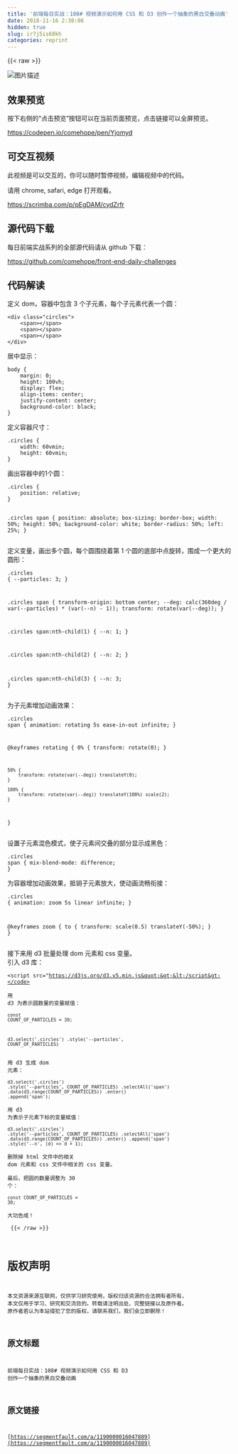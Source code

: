 ```yaml
---
title: '前端每日实战：108# 视频演示如何用 CSS 和 D3 创作一个抽象的黑白交叠动画' 
date: 2018-11-16 2:30:06
hidden: true
slug: ir7j5is68kh
categories: reprint
---
```


{{< raw >}}
<p><span class="img-wrap"><img data-src="/img/bVbfvrc?w=400&amp;h=301" src="https://static.alili.tech/img/bVbfvrc?w=400&amp;h=301" alt="&#x56FE;&#x7247;&#x63CF;&#x8FF0;" title="&#x56FE;&#x7247;&#x63CF;&#x8FF0;"></span></p><h2>&#x6548;&#x679C;&#x9884;&#x89C8;</h2><p>&#x6309;&#x4E0B;&#x53F3;&#x4FA7;&#x7684;&#x201C;&#x70B9;&#x51FB;&#x9884;&#x89C8;&#x201D;&#x6309;&#x94AE;&#x53EF;&#x4EE5;&#x5728;&#x5F53;&#x524D;&#x9875;&#x9762;&#x9884;&#x89C8;&#xFF0C;&#x70B9;&#x51FB;&#x94FE;&#x63A5;&#x53EF;&#x4EE5;&#x5168;&#x5C4F;&#x9884;&#x89C8;&#x3002;</p><p><a href="https://codepen.io/comehope/pen/Yjomyd" rel="nofollow noreferrer">https://codepen.io/comehope/pen/Yjomyd</a></p><h2>&#x53EF;&#x4EA4;&#x4E92;&#x89C6;&#x9891;</h2><p>&#x6B64;&#x89C6;&#x9891;&#x662F;&#x53EF;&#x4EE5;&#x4EA4;&#x4E92;&#x7684;&#xFF0C;&#x4F60;&#x53EF;&#x4EE5;&#x968F;&#x65F6;&#x6682;&#x505C;&#x89C6;&#x9891;&#xFF0C;&#x7F16;&#x8F91;&#x89C6;&#x9891;&#x4E2D;&#x7684;&#x4EE3;&#x7801;&#x3002;</p><p>&#x8BF7;&#x7528; chrome, safari, edge &#x6253;&#x5F00;&#x89C2;&#x770B;&#x3002;</p><p><a href="https://scrimba.com/p/pEgDAM/cydZrfr" rel="nofollow noreferrer">https://scrimba.com/p/pEgDAM/cydZrfr</a></p><h2>&#x6E90;&#x4EE3;&#x7801;&#x4E0B;&#x8F7D;</h2><p>&#x6BCF;&#x65E5;&#x524D;&#x7AEF;&#x5B9E;&#x6218;&#x7CFB;&#x5217;&#x7684;&#x5168;&#x90E8;&#x6E90;&#x4EE3;&#x7801;&#x8BF7;&#x4ECE; github &#x4E0B;&#x8F7D;&#xFF1A;</p><p><a href="https://github.com/comehope/front-end-daily-challenges" rel="nofollow noreferrer">https://github.com/comehope/front-end-daily-challenges</a></p><h2>&#x4EE3;&#x7801;&#x89E3;&#x8BFB;</h2><p>&#x5B9A;&#x4E49; dom&#xFF0C;&#x5BB9;&#x5668;&#x4E2D;&#x5305;&#x542B; 3 &#x4E2A;&#x5B50;&#x5143;&#x7D20;&#xFF0C;&#x6BCF;&#x4E2A;&#x5B50;&#x5143;&#x7D20;&#x4EE3;&#x8868;&#x4E00;&#x4E2A;&#x5706;&#xFF1A;</p><pre><code class="html">&lt;div class=&quot;circles&quot;&gt;
    &lt;span&gt;&lt;/span&gt;
    &lt;span&gt;&lt;/span&gt;
    &lt;span&gt;&lt;/span&gt;
&lt;/div&gt;</code></pre><p>&#x5C45;&#x4E2D;&#x663E;&#x793A;&#xFF1A;</p><pre><code class="css">body {
    margin: 0;
    height: 100vh;
    display: flex;
    align-items: center;
    justify-content: center;
    background-color: black;
}</code></pre><p>&#x5B9A;&#x4E49;&#x5BB9;&#x5668;&#x5C3A;&#x5BF8;&#xFF1A;</p><pre><code class="css">.circles {
    width: 60vmin;
    height: 60vmin;
}</code></pre><p>&#x753B;&#x51FA;&#x5BB9;&#x5668;&#x4E2D;&#x7684;1&#x4E2A;&#x5706;&#xFF1A;</p><pre><code class="css">.circles {
    position: relative;
}

.circles span {
    position: absolute;
    box-sizing: border-box;
    width: 50%;
    height: 50%;
    background-color: white;
    border-radius: 50%;
    left: 25%;
}</code></pre><p>&#x5B9A;&#x4E49;&#x53D8;&#x91CF;&#xFF0C;&#x753B;&#x51FA;&#x591A;&#x4E2A;&#x5706;&#xFF0C;&#x6BCF;&#x4E2A;&#x5706;&#x56F4;&#x7ED5;&#x7740;&#x7B2C; 1 &#x4E2A;&#x5706;&#x7684;&#x5E95;&#x90E8;&#x4E2D;&#x70B9;&#x65CB;&#x8F6C;&#xFF0C;&#x56F4;&#x6210;&#x4E00;&#x4E2A;&#x66F4;&#x5927;&#x7684;&#x5706;&#x5F62;&#xFF1A;</p><pre><code class="css">.circles {
    --particles: 3;
}

.circles span {
    transform-origin: bottom center;
    --deg: calc(360deg / var(--particles) * (var(--n) - 1));
    transform: rotate(var(--deg));
}

.circles span:nth-child(1) {
    --n: 1;
}

.circles span:nth-child(2) {
    --n: 2;
}

.circles span:nth-child(3) {
    --n: 3;
}</code></pre><p>&#x4E3A;&#x5B50;&#x5143;&#x7D20;&#x589E;&#x52A0;&#x52A8;&#x753B;&#x6548;&#x679C;&#xFF1A;</p><pre><code class="css">.circles span {
    animation: rotating 5s ease-in-out infinite;
}

@keyframes rotating {
    0% {
        transform: rotate(0);
    }

    50% {
        transform: rotate(var(--deg)) translateY(0);
    }

    100% {
        transform: rotate(var(--deg)) translateY(100%) scale(2);
    }
}</code></pre><p>&#x8BBE;&#x7F6E;&#x5B50;&#x5143;&#x7D20;&#x6DF7;&#x8272;&#x6A21;&#x5F0F;&#xFF0C;&#x4F7F;&#x5B50;&#x5143;&#x7D20;&#x95F4;&#x4EA4;&#x53E0;&#x7684;&#x90E8;&#x5206;&#x663E;&#x793A;&#x6210;&#x9ED1;&#x8272;&#xFF1A;</p><pre><code class="css">.circles span {
    mix-blend-mode: difference;
}</code></pre><p>&#x4E3A;&#x5BB9;&#x5668;&#x589E;&#x52A0;&#x52A8;&#x753B;&#x6548;&#x679C;&#xFF0C;&#x62B5;&#x9500;&#x5B50;&#x5143;&#x7D20;&#x653E;&#x5927;&#xFF0C;&#x4F7F;&#x52A8;&#x753B;&#x6D41;&#x7545;&#x8854;&#x63A5;&#xFF1A;</p><pre><code class="css">.circles {
    animation: zoom 5s linear infinite;
}

@keyframes zoom {
    to {
        transform: scale(0.5) translateY(-50%);
    }
}</code></pre><p>&#x63A5;&#x4E0B;&#x6765;&#x7528; d3 &#x6279;&#x91CF;&#x5904;&#x7406; dom &#x5143;&#x7D20;&#x548C; css &#x53D8;&#x91CF;&#x3002;<br>&#x5F15;&#x5165; d3 &#x5E93;&#xFF1A;</p><pre><code class="html">&lt;script src=&quot;https://d3js.org/d3.v5.min.js&quot;&gt;&lt;/script&gt;</code></pre><p>&#x7528; d3 &#x4E3A;&#x8868;&#x793A;&#x5706;&#x6570;&#x91CF;&#x7684;&#x53D8;&#x91CF;&#x8D4B;&#x503C;&#xFF1A;</p><pre><code class="javascript">const COUNT_OF_PARTICLES = 30;

d3.select(&apos;.circles&apos;)
    .style(&apos;--particles&apos;, COUNT_OF_PARTICLES)</code></pre><p>&#x7528; d3 &#x751F;&#x6210; dom &#x5143;&#x7D20;&#xFF1A;</p><pre><code class="javascript">d3.select(&apos;.circles&apos;)
    .style(&apos;--particles&apos;, COUNT_OF_PARTICLES)
    .selectAll(&apos;span&apos;)
    .data(d3.range(COUNT_OF_PARTICLES))
    .enter()
    .append(&apos;span&apos;);</code></pre><p>&#x7528; d3 &#x4E3A;&#x8868;&#x793A;&#x5B50;&#x5143;&#x7D20;&#x4E0B;&#x6807;&#x7684;&#x53D8;&#x91CF;&#x8D4B;&#x503C;&#xFF1A;</p><pre><code class="javascript">d3.select(&apos;.circles&apos;)
    .style(&apos;--particles&apos;, COUNT_OF_PARTICLES)
    .selectAll(&apos;span&apos;)
    .data(d3.range(COUNT_OF_PARTICLES))
    .enter()
    .append(&apos;span&apos;)
    .style(&apos;--n&apos;, (d) =&gt; d + 1);</code></pre><p>&#x5220;&#x9664;&#x6389; html &#x6587;&#x4EF6;&#x4E2D;&#x7684;&#x76F8;&#x5173; dom &#x5143;&#x7D20;&#x548C; css &#x6587;&#x4EF6;&#x4E2D;&#x76F8;&#x5173;&#x7684; css &#x53D8;&#x91CF;&#x3002;</p><p>&#x6700;&#x540E;&#xFF0C;&#x628A;&#x5706;&#x7684;&#x6570;&#x91CF;&#x8C03;&#x6574;&#x4E3A; 30 &#x4E2A;&#xFF1A;</p><pre><code class="javascript">const COUNT_OF_PARTICLES = 30;</code></pre><p>&#x5927;&#x529F;&#x544A;&#x6210;&#xFF01;</p>
{{< /raw >}}

# 版权声明
本文资源来源互联网，仅供学习研究使用，版权归该资源的合法拥有者所有，
本文仅用于学习、研究和交流目的。转载请注明出处、完整链接以及原作者。
原作者若认为本站侵犯了您的版权，请联系我们，我们会立即删除！

## 原文标题
前端每日实战：108# 视频演示如何用 CSS 和 D3 创作一个抽象的黑白交叠动画

## 原文链接
[https://segmentfault.com/a/1190000016047889](https://segmentfault.com/a/1190000016047889)

